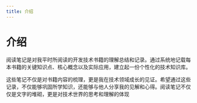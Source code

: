 ```yaml
---
title: 介绍
---
```


# 介绍

阅读笔记是对我平时所阅读的开发技术书籍的理解总结和记录。通过系统地记载每本书籍的关键知识点、核心概念以及实际应用，建立起一份个性化的技术知识库。

这些笔记不仅是对书籍内容的梳理，更是我在技术领域成长的见证。希望通过这些记录，不仅能够巩固所学知识，还能够与他人分享我的见解和心得。阅读笔记不仅仅是文字的堆砌，更是对技术世界的思考和理解的体现



